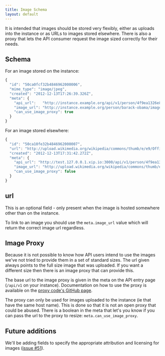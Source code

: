 ```yaml
---
title: Image Schema
layout: default
---
```


It is intended that images should be stored very flexibly, either as uploads into the instance or as URLs to images stored elsewhere. There is also a proxy that lets the API consumer request the image sized correctly for their needs.

## Schema

For an image stored on the instance:

``` javascript
{
  "id": "50ca0fcf32b4846962000006",
  "mime_type": "image/jpeg",
  "created": "2012-12-13T17:26:39.326Z",
  "meta": {
    "api_url":   "http://instance.example.org/api/v1/person/4f9ea1326e8770d854c45a20/4f9ea1326e8770d854c45a20/images/50ca0fcf32b4846962000006",
    "image_url": "http://instance.example.org/person/barack-obama/images/50ca0fcf32b4846962000006",
    "can_use_image_proxy": true
  }
}
```

For an image stored elsewhere:

``` javascript
{
  "id": "50ca10fe32b4846962000007",
  "url": "http://upload.wikimedia.org/wikipedia/commons/thumb/e/e9/Official_portrait_of_Barack_Obama.jpg/220px-Official_portrait_of_Barack_Obama.jpg",
  "created": "2012-12-13T17:31:42.272Z",
  "meta": {
    "api_url": "http://test.127.0.0.1.xip.io:3000/api/v1/person/4f9ea1326e8770d854c45a20/4f9ea1326e8770d854c45a20/images/50ca10fe32b4846962000007",
    "image_url": "http://upload.wikimedia.org/wikipedia/commons/thumb/e/e9/Official_portrait_of_Barack_Obama.jpg/220px-Official_portrait_of_Barack_Obama.jpg",
    "can_use_image_proxy": false
  }
}
```

## url

This is an optional field - only present when the image is hosted somewhere other than on the instance.

To link to an image you should use the `meta.image_url` value which will return the correct image url regardless.

## Image Proxy

Because it is not possible to know how API users intend to use the images we've not tried to provide them in a set of standard sizes. The url given always points to the full size image that was uploaded. If you want a different size then there is an image proxy that can provide this.

The base url to the image proxy is given in the meta on the API entry page (`/api/v1` on your instance). Documentation on how to use the proxy is available on the [proxy code's GitHub page](https://github.com/mysociety/node-connect-image-proxy).

The proxy can only be used for images uploaded to the instance (ie that have the same host name). This is done so that it is not an open proxy that could be abused. There is a boolean in the meta that let's you know if you can pass the url to the proxy to resize: `meta.can_use_image_proxy`.

## Future additions

We'll be adding fields to specify the appropriate attribution and licensing for images ([issue #51](https://github.com/mysociety/popit/issues/51)). 
